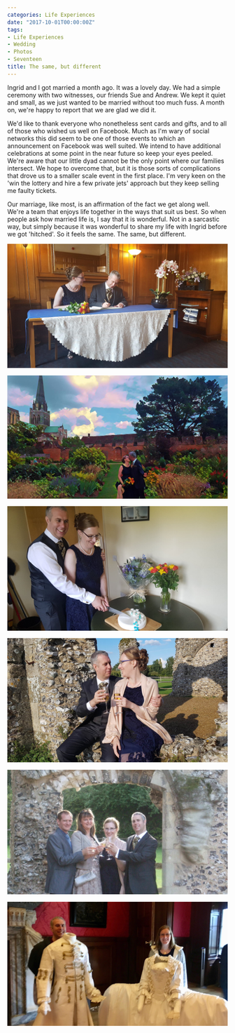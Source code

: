 ```yaml
---
categories: Life Experiences
date: "2017-10-01T00:00:00Z"
tags:
- Life Experiences
- Wedding
- Photos
- Seventeen
title: The same, but different
---
```

Ingrid and I got married a month ago. It was a lovely day. We had a simple ceremony with two witnesses, our friends Sue and Andrew. We kept it quiet and small, as we just wanted to be married without too much fuss. A month on, we're happy to report that we are glad we did it.

We'd like to thank everyone who nonetheless sent cards and gifts, and to all of those who wished us well on Facebook. Much as I'm wary of social networks this did seem to be one of those events to which an announcement on Facebook was well suited. We intend to have additional celebrations at some point in the near future so keep your eyes peeled. We're aware that our little dyad cannot be the only point where our families intersect. We hope to overcome that, but it is those sorts of complications that drove us to a smaller scale event in the first place. I'm very keen on the 'win the lottery and hire a few private jets' approach but they keep selling me faulty tickets.

Our marriage, like most, is an affirmation of the fact we get along well. We're a team that enjoys life together in the ways that suit us best. So when people ask how married life is, I say that it is wonderful. Not in a sarcastic way, but simply because it was wonderful to share my life with Ingrid before we got 'hitched'. So it feels the same. The same, but different.

![](./wedding_1.jpg)

![](./wedding_2.jpg)

![](./wedding_3.jpg)

![](./wedding_4.jpg)

![](./wedding_5.jpg)

![](./wedding_6.jpg)